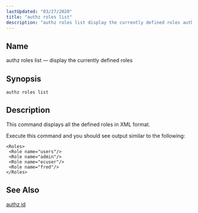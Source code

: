 ```yaml
---
lastUpdated: "03/27/2020"
title: "authz roles list"
description: "authz roles list display the currently defined roles authz roles list This command displays all the defined roles in XML format Execute this command and you should see output similar to the following authz id..."
---
```


<a name="console_commands.authz_roles_list"></a> 
## Name

authz roles list — display the currently defined roles

## Synopsis

`authz roles list`

<a name="idp11711456"></a> 
## Description

This command displays all the defined roles in XML format.

Execute this command and you should see output similar to the following:

```
<Roles>
 <Role name="users"/>
 <Role name="admin"/>
 <Role name="ecuser"/>
 <Role name="fred"/>
</Roles>
```
<a name="idp11714176"></a> 
## See Also

[authz id](/momentum/4/console-commands/authz-id)